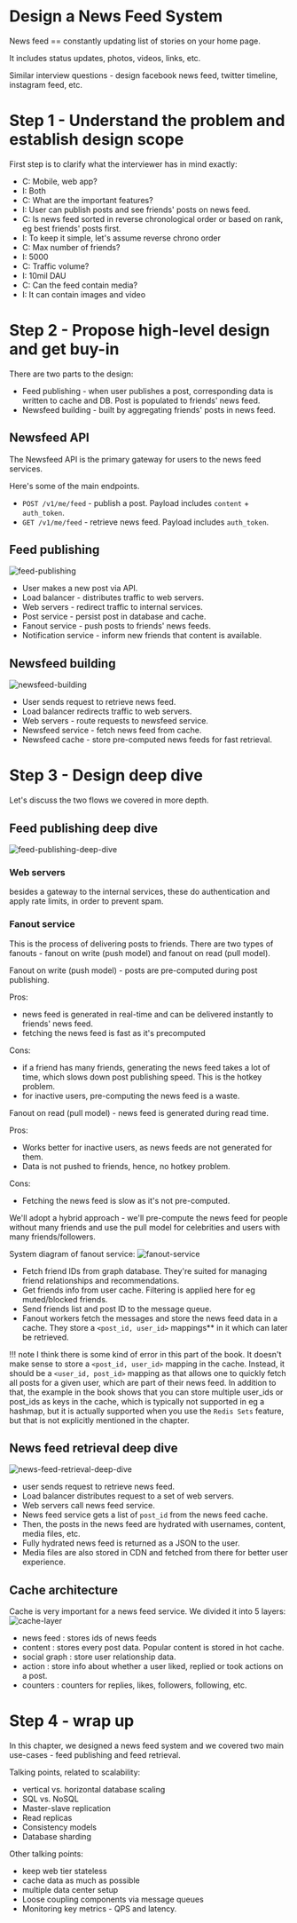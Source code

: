 # Design a News Feed System
News feed == constantly updating list of stories on your home page.

It includes status updates, photos, videos, links, etc.

Similar interview questions - design facebook news feed, twitter timeline, instagram feed, etc.

# Step 1 - Understand the problem and establish design scope
First step is to clarify what the interviewer has in mind exactly:

 - C: Mobile, web app?
 - I: Both
 - C: What are the important features?
 - I: User can publish posts and see friends' posts on news feed.
 - C: Is news feed sorted in reverse chronological order or based on rank, eg best friends' posts first.
 - I: To keep it simple, let's assume reverse chrono order
 - C: Max number of friends?
 - I: 5000
 - C: Traffic volume?
 - I: 10mil DAU
 - C: Can the feed contain media?
 - I: It can contain images and video

# Step 2 - Propose high-level design and get buy-in
There are two parts to the design:
 - Feed publishing - when user publishes a post, corresponding data is written to cache and DB. Post is populated to friends' news feed.
 - Newsfeed building - built by aggregating friends' posts in news feed.

## Newsfeed API
The Newsfeed API is the primary gateway for users to the news feed services.

Here's some of the main endpoints.
 - `POST /v1/me/feed` - publish a post. Payload includes `content` + `auth_token`.
 - `GET /v1/me/feed` - retrieve news feed. Payload includes `auth_token`.

## Feed publishing
![feed-publishing](images/feed-publishign.png)
 - User makes a new post via API.
 - Load balancer - distributes traffic to web servers.
 - Web servers - redirect traffic to internal services.
 - Post service - persist post in database and cache.
 - Fanout service - push posts to friends' news feeds.
 - Notification service - inform new friends that content is available.

## Newsfeed building
![newsfeed-building](images/newsfeed-building.png)

 - User sends request to retrieve news feed.
 - Load balancer redirects traffic to web servers.
 - Web servers - route requests to newsfeed service.
 - Newsfeed service - fetch news feed from cache.
 - Newsfeed cache - store pre-computed news feeds for fast retrieval.

# Step 3 - Design deep dive
Let's discuss the two flows we covered in more depth.

## Feed publishing deep dive
![feed-publishing-deep-dive](images/feed-publishing-deep-dive.png)

### Web servers
besides a gateway to the internal services, these do authentication and apply rate limits, in order to prevent spam.

### Fanout service
This is the process of delivering posts to friends. There are two types of fanouts - fanout on write (push model) and fanout on read (pull model).

Fanout on write (push model) - posts are pre-computed during post publishing.

Pros:
 - news feed is generated in real-time and can be delivered instantly to friends' news feed.
 - fetching the news feed is fast as it's precomputed

Cons:
 - if a friend has many friends, generating the news feed takes a lot of time, which slows down post publishing speed. This is the hotkey problem.
 - for inactive users, pre-computing the news feed is a waste.

Fanout on read (pull model) - news feed is generated during read time.

Pros:
 - Works better for inactive users, as news feeds are not generated for them.
 - Data is not pushed to friends, hence, no hotkey problem.

Cons:
 - Fetching the news feed is slow as it's not pre-computed.

We'll adopt a hybrid approach - we'll pre-compute the news feed for people without many friends and use the pull model for celebrities and users with many friends/followers.

System diagram of fanout service:
![fanout-service](images/fanout-service.png)
 - Fetch friend IDs from graph database. They're suited for managing friend relationships and recommendations.
 - Get friends info from user cache. Filtering is applied here for eg muted/blocked friends.
 - Send friends list and post ID to the message queue.
 - Fanout workers fetch the messages and store the news feed data in a cache. They store a `<post_id, user_id>` mappings** in it which can later be retrieved.

!!! note
    I think there is some kind of error in this part of the book. It doesn't make sense to store a `<post_id, user_id>` mapping in the cache. Instead, it should be a `<user_id, post_id>` mapping as that allows one to quickly fetch all posts for a given user, which are part of their news feed. In addition to that, the example in the book shows that you can store multiple user_ids or post_ids as keys in the cache, which is typically not supported in eg a hashmap, but it is actually supported when you use the `Redis Sets` feature, but that is not explicitly mentioned in the chapter.

## News feed retrieval deep dive
![news-feed-retrieval-deep-dive](images/news-feed-retrieval-deep-dive.png)

 - user sends request to retrieve news feed.
 - Load balancer distributes request to a set of web servers.
 - Web servers call news feed service.
 - News feed service gets a list of `post_id` from the news feed cache.
 - Then, the posts in the news feed are hydrated with usernames, content, media files, etc.
 - Fully hydrated news feed is returned as a JSON to the user.
 - Media files are also stored in CDN and fetched from there for better user experience.

## Cache architecture
Cache is very important for a news feed service. We divided it into 5 layers:
![cache-layer](images/cache-layer.png)


 - news feed : stores ids of news feeds
 - content : stores every post data. Popular content is stored in hot cache.
 - social graph : store user relationship data.
 - action : store info about whether a user liked, replied or took actions on a post.
 - counters : counters for replies, likes, followers, following, etc.

# Step 4 - wrap up
In this chapter, we designed a news feed system and we covered two main use-cases - feed publishing and feed retrieval.

Talking points, related to scalability:
 
- vertical vs. horizontal database scaling
 - SQL vs. NoSQL
 - Master-slave replication
 - Read replicas
 - Consistency models
 - Database sharding

Other talking points:
 
 - keep web tier stateless
 - cache data as much as possible
 - multiple data center setup
 - Loose coupling components via message queues
 - Monitoring key metrics - QPS and latency.
